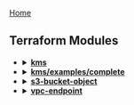 [Home](/techpivot/terraform-module-releaser/wiki/Home)

## Terraform Modules

<ul>
  <li>
    <details>
      <summary><a href="/techpivot/terraform-module-releaser/wiki/kms"><b>kms</b></a></summary>
      <ul>
        <li><a href="/techpivot/terraform-module-releaser/wiki/kms#usage">Usage</a></li>
        <li><a href="/techpivot/terraform-module-releaser/wiki/kms#attributes">Attributes</a></li>
        <li><a href="/techpivot/terraform-module-releaser/wiki/kms#changelog">Changelog</a></li>
      </ul>
    </details>
  </li>
  <li>
    <details>
      <summary><a href="/techpivot/terraform-module-releaser/wiki/kms∕examples∕complete"><b>kms/examples/complete</b></a></summary>
      <ul>
        <li><a href="/techpivot/terraform-module-releaser/wiki/kms∕examples∕complete#usage">Usage</a></li>
        <li><a href="/techpivot/terraform-module-releaser/wiki/kms∕examples∕complete#attributes">Attributes</a></li>
        <li><a href="/techpivot/terraform-module-releaser/wiki/kms∕examples∕complete#changelog">Changelog</a></li>
      </ul>
    </details>
  </li>
  <li>
    <details>
      <summary><a href="/techpivot/terraform-module-releaser/wiki/s3‒bucket‒object"><b>s3-bucket-object</b></a></summary>
      <ul>
        <li><a href="/techpivot/terraform-module-releaser/wiki/s3‒bucket‒object#usage">Usage</a></li>
        <li><a href="/techpivot/terraform-module-releaser/wiki/s3‒bucket‒object#attributes">Attributes</a></li>
        <li><a href="/techpivot/terraform-module-releaser/wiki/s3‒bucket‒object#changelog">Changelog</a></li>
      </ul>
    </details>
  </li>
  <li>
    <details>
      <summary><a href="/techpivot/terraform-module-releaser/wiki/vpc‒endpoint"><b>vpc-endpoint</b></a></summary>
      <ul>
        <li><a href="/techpivot/terraform-module-releaser/wiki/vpc‒endpoint#usage">Usage</a></li>
        <li><a href="/techpivot/terraform-module-releaser/wiki/vpc‒endpoint#attributes">Attributes</a></li>
        <li><a href="/techpivot/terraform-module-releaser/wiki/vpc‒endpoint#changelog">Changelog</a>
          <ul>
            <li><a href="/techpivot/terraform-module-releaser/wiki/vpc‒endpoint#Heading">Heading</a></li>
          </ul>
        </li>
      </ul>
    </details>
  </li>
</ul>